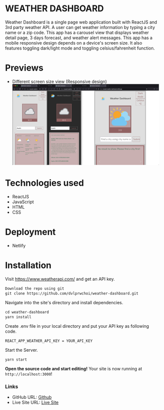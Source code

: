 # WEATHER DASHBOARD

Weather Dashboard is a single page web application built with ReactJS and 3rd party weather API. A user can get weather information by typing a city name or a zip code. This app has a carousel view that displays weather detail page, 3 days forecast, and weather alert messages. This app has a mobile responsive design depends on a device's screen size. It also features toggling dark/light mode and toggling celsius/fahrenheit function.

# Previews

- Different screen size view (Responsive design)
  ![Desktop Different Screen Size](https://raw.githubusercontent.com/dvlprwchoi/weather-dashboard/main/src/img/weather-dashboard-preview-screenshot-20211219.png)

# Technologies used

- ReactJS
- JavaScript
- HTML
- CSS

# Deployment

- Netlify

# Installation

Visit https://www.weatherapi.com/ and get an API key.

```shell
Download the repo using git
git clone https://github.com/dvlprwchoi/weather-dashboard.git
```

Navigate into the site's directory and install dependencies.

```shell
cd weather-dashboard
yarn install
```

Create .env file in your local directory and put your API key as following code.

```shell
REACT_APP_WEATHER_API_KEY = YOUR_API_KEY
```

Start the Server.

```shell
yarn start
```

**Open the source code and start editing!**
Your site is now running at `http://localhost:3000`!

### Links

- GitHub URL: [Github](https://github.com/dvlprwchoi/weather-dashboard)
- Live Site URL: [Live Site](https://woosik-weather-dashboard.netlify.app/)
